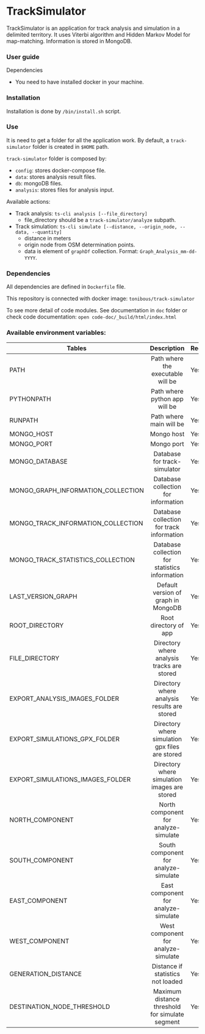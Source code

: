 # TrackSimulator
TrackSimulator is an application for track analysis and simulation in a 
delimited territory. It uses Viterbi algorithm and Hidden Markov Model
for map-matching. Information is stored in MongoDB.

### User guide
Dependencies
-   You need to have installed docker in your machine.

### Installation
Installation is done by `/bin/install.sh` script.

### Use
It is need to get a folder for all the application work. By default,
a `track-simulator` folder is created in `$HOME` path.

`track-simulator` folder is composed by:
- `config`: stores docker-compose file.
- `data`: stores analysis result files.
- `db`: mongoDB files.
- `analysis`: stores files for analysis input.

Available actions:
- Track analysis: `ts-cli analysis [--file_directory]`
    - file_directory should be a `track-simulator/analyze` subpath.
- Track simulation: `ts-cli simulate [--distance, --origin_node, --data, --quantity]`
    - distance in meters
    - origin node from OSM determination points.
    - data is element of `graphDf` collection. Format: `Graph_Analysis_mm-dd-YYYY`.

### Dependencies
All dependencies are defined in `Dockerfile` file.

This repository is connected with docker image: `tonibous/track-simulator`

To see more detail of code modules. See documentation in `doc` folder or check code documentation:
`open code-doc/_build/html/index.html`


### Available environment variables:

| Tables                                | Description                                       | Required  | Default value                 |
| --------------------------------------|:-------------------------------------------------:|:----------|------------------------------:|
| PATH                                  | Path where the executable will be                 | Yes       | `/opt/bin`                    |
| PYTHONPATH                            | Path where python app will be                     | Yes       | `/app`                        |
| RUNPATH                               | Path where main will be                           | Yes       | `/app/track_simulator/main`   |
| MONGO_HOST                            | Mongo host                                        | Yes       | `db`                          |          
| MONGO_PORT                            | Mongo port                                        | Yes       | `27017`                       |
| MONGO_DATABASE                        | Database for track-simulator                      | Yes       | `trackdb`                     |
| MONGO_GRAPH_INFORMATION_COLLECTION    | Database collection for information               | Yes       | `graphdf`                     |
| MONGO_TRACK_INFORMATION_COLLECTION    | Database collection for track information         | Yes       | `trackdf`                     |
| MONGO_TRACK_STATISTICS_COLLECTION     | Database collection for statistics information    | Yes       | `statisticsDf`                |
| LAST_VERSION_GRAPH                    | Default version of graph in MongoDB               | Yes       | `Graph_Analysis_05-16-2020`   |
| ROOT_DIRECTORY                        | Root directory of app                             | Yes       | `/app`                        |
| FILE_DIRECTORY                        | Directory where analysis tracks are stored        | Yes       | `/analysis`                   |
| EXPORT_ANALYSIS_IMAGES_FOLDER         | Directory where analysis results are stored       | Yes       | `/data/analysis/statistics`   |
| EXPORT_SIMULATIONS_GPX_FOLDER         | Directory where simulation gpx files are stored   | Yes       | `/data/simulation/gpx`        |
| EXPORT_SIMULATIONS_IMAGES_FOLDER      | Directory where simulation images are stored      | Yes       | `/data/simulation/images`     |
| NORTH_COMPONENT                       | North component for analyze-simulate              | Yes       | `39.5713`                     |
| SOUTH_COMPONENT                       | South component for analyze-simulate              | Yes       | `39.5573`                     |
| EAST_COMPONENT                        | East component for analyze-simulate               | Yes       | `2.6257`                      |
| WEST_COMPONENT                        | West component for analyze-simulate               | Yes       | `2.6023`                      |
| GENERATION_DISTANCE                   | Distance if statistics not loaded                 | Yes       | `20`                          |
| DESTINATION_NODE_THRESHOLD            | Maximum distance threshold for simulate segment   | Yes       | `24`                          |